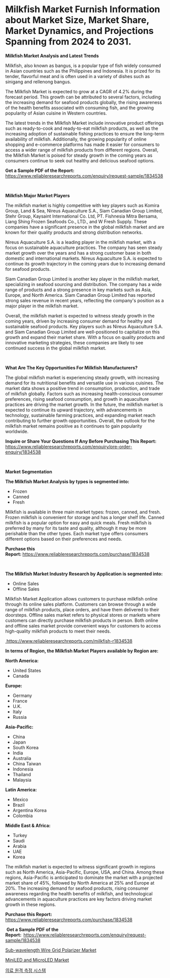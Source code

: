 <p><h1>Milkfish Market Furnish Information about Market Size, Market Share, Market Dynamics, and Projections Spanning from 2024 to 2031.</h1></p><p><strong>Milkfish Market Analysis and Latest Trends</strong></p>
<p><p>Milkfish, also known as bangus, is a popular type of fish widely consumed in Asian countries such as the Philippines and Indonesia. It is prized for its tender, flavorful meat and is often used in a variety of dishes such as sinigang and rellenong bangus. </p><p>The Milkfish Market is expected to grow at a CAGR of 4.2% during the forecast period. This growth can be attributed to several factors, including the increasing demand for seafood products globally, the rising awareness of the health benefits associated with consuming fish, and the growing popularity of Asian cuisine in Western countries. </p><p>The latest trends in the Milkfish Market include innovative product offerings such as ready-to-cook and ready-to-eat milkfish products, as well as the increasing adoption of sustainable fishing practices to ensure the long-term availability of milkfish. Additionally, the growing popularity of online shopping and e-commerce platforms has made it easier for consumers to access a wider range of milkfish products from different regions. Overall, the Milkfish Market is poised for steady growth in the coming years as consumers continue to seek out healthy and delicious seafood options.</p></p>
<p><strong>Get a Sample PDF of the Report:&nbsp;</strong> <a href="https://www.reliableresearchreports.com/enquiry/request-sample/1834538">https://www.reliableresearchreports.com/enquiry/request-sample/1834538</a></p>
<p>&nbsp;</p>
<p><strong>Milkfish Major Market Players</strong></p>
<p><p>The milkfish market is highly competitive with key players such as Komira Group, Land & Sea, Nireus Aquaculture S.A., Siam Canadian Group Limited, Stehr Group, Kaysaint International Co. Ltd, PT. Fishnesia Mitra Bersama, Liang Shing Frozen Seafoods Co., LTD., and W Fresh Supply. These companies have a significant presence in the global milkfish market and are known for their quality products and strong distribution networks.</p><p>Nireus Aquaculture S.A. is a leading player in the milkfish market, with a focus on sustainable aquaculture practices. The company has seen steady market growth over the years and has a strong customer base in both domestic and international markets. Nireus Aquaculture S.A. is expected to continue its growth trajectory in the coming years due to increasing demand for seafood products.</p><p>Siam Canadian Group Limited is another key player in the milkfish market, specializing in seafood sourcing and distribution. The company has a wide range of products and a strong presence in key markets such as Asia, Europe, and North America. Siam Canadian Group Limited has reported strong sales revenue in recent years, reflecting the company's position as a major player in the milkfish market.</p><p>Overall, the milkfish market is expected to witness steady growth in the coming years, driven by increasing consumer demand for healthy and sustainable seafood products. Key players such as Nireus Aquaculture S.A. and Siam Canadian Group Limited are well-positioned to capitalize on this growth and expand their market share. With a focus on quality products and innovative marketing strategies, these companies are likely to see continued success in the global milkfish market.</p></p>
<p>&nbsp;</p>
<p><strong>What Are The Key Opportunities For Milkfish Manufacturers?</strong></p>
<p><p>The global milkfish market is experiencing steady growth, with increasing demand for its nutritional benefits and versatile use in various cuisines. The market data shows a positive trend in consumption, production, and trade of milkfish globally. Factors such as increasing health-conscious consumer preferences, rising seafood consumption, and growth in aquaculture practices are driving the market growth. In the future, the milkfish market is expected to continue its upward trajectory, with advancements in technology, sustainable farming practices, and expanding market reach contributing to further growth opportunities. Overall, the outlook for the milkfish market remains positive as it continues to gain popularity worldwide.</p></p>
<p><strong>Inquire or Share Your Questions If Any Before Purchasing This Report:</strong> <a href="https://www.reliableresearchreports.com/enquiry/pre-order-enquiry/1834538">https://www.reliableresearchreports.com/enquiry/pre-order-enquiry/1834538</a></p>
<p>&nbsp;</p>
<p><strong>Market Segmentation</strong></p>
<p><strong>The Milkfish Market Analysis by types is segmented into:</strong></p>
<p><ul><li>Frozen</li><li>Canned</li><li>Fresh</li></ul></p>
<p><p>Milkfish is available in three main market types: frozen, canned, and fresh. Frozen milkfish is convenient for storage and has a longer shelf life. Canned milkfish is a popular option for easy and quick meals. Fresh milkfish is preferred by many for its taste and quality, although it may be more perishable than the other types. Each market type offers consumers different options based on their preferences and needs.</p></p>
<p><strong>Purchase this Report:&nbsp;</strong><a href="https://www.reliableresearchreports.com/purchase/1834538">https://www.reliableresearchreports.com/purchase/1834538</a></p>
<p>&nbsp;</p>
<p><strong>The Milkfish Market Industry Research by Application is segmented into:</strong></p>
<p><ul><li>Online Sales</li><li>Offline Sales</li></ul></p>
<p><p>Milkfish Market Application allows customers to purchase milkfish online through its online sales platform. Customers can browse through a wide range of milkfish products, place orders, and have them delivered to their doorsteps. Offline sales market refers to physical stores or markets where customers can directly purchase milkfish products in person. Both online and offline sales market provide convenient ways for customers to access high-quality milkfish products to meet their needs.</p></p>
<p><a href="https://www.reliableresearchreports.com/milkfish-r1834538">&nbsp;https://www.reliableresearchreports.com/milkfish-r1834538</a></p>
<p><strong>In terms of Region, the Milkfish Market Players available by Region are:</strong></p>
<p>
    <p> <strong> North America: </strong>
        <ul>
            <li>United States</li>
            <li>Canada</li>
        </ul>
        </p> 
    <p> <strong> Europe: </strong>
        <ul>
            <li>Germany</li>
            <li>France</li>
            <li>U.K.</li>
            <li>Italy</li>
            <li>Russia</li>
        </ul>
        </p> 
    <p> <strong> Asia-Pacific: </strong>
        <ul>
            <li>China</li>
            <li>Japan</li>
            <li>South Korea</li>
            <li>India</li>
            <li>Australia</li>
            <li>China Taiwan</li>
            <li>Indonesia</li>
            <li>Thailand</li>
            <li>Malaysia</li>
        </ul>
        </p> 
    <p> <strong> Latin America: </strong>
        <ul>
            <li>Mexico</li>
            <li>Brazil</li>
            <li>Argentina Korea</li>
            <li>Colombia</li>
        </ul>
        </p> 
    <p> <strong> Middle East & Africa: </strong>
        <ul>
            <li>Turkey</li>
            <li>Saudi</li>
            <li>Arabia</li>
            <li>UAE</li>
            <li>Korea</li>
        </ul>
    </p>
    </p>
<p><p>The milkfish market is expected to witness significant growth in regions such as North America, Asia-Pacific, Europe, USA, and China. Among these regions, Asia-Pacific is anticipated to dominate the market with a projected market share of 45%, followed by North America at 25% and Europe at 20%. The increasing demand for seafood products, rising consumer awareness regarding the health benefits of milkfish, and technological advancements in aquaculture practices are key factors driving market growth in these regions.</p></p>
<p><strong>Purchase this Report: </strong><a href="https://www.reliableresearchreports.com/purchase/1834538">https://www.reliableresearchreports.com/purchase/1834538</a></p>
<p>&nbsp;<strong>Get a Sample PDF of the Report:&nbsp;&nbsp;</strong><a href="https://www.reliableresearchreports.com/enquiry/request-sample/1834538">https://www.reliableresearchreports.com/enquiry/request-sample/1834538</a></p>
<p><strong></strong></p>
<p><p><a href="https://github.com/LaceyZemlak1/Market-Research-Report-List-1/blob/main/sub-wavelength-wire-grid-polarizer-market.md">Sub-wavelength Wire Grid Polarizer Market</a></p><p><a href="https://github.com/MyrtisWest1/Market-Research-Report-List-1/blob/main/miniled-and-microled-market.md">MiniLED and MicroLED Market</a></p><p><a href="https://github.com/asratman/Market-Research-Report-List-1/blob/main/9290476160750.md">의료 원격 측정 시스템</a></p></p>